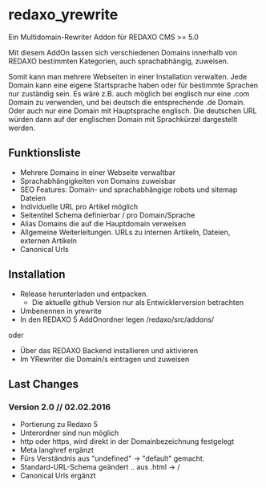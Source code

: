 redaxo_yrewrite
================

Ein Multidomain-Rewriter Addon für REDAXO CMS >= 5.0

Mit diesem AddOn lassen sich verschiedenen Domains innerhalb von REDAXO
bestimmten Kategorien, auch sprachabhängig, zuweisen.

Somit kann man mehrere Webseiten in einer Installation verwalten.
Jede Domain kann eine eigene Startsprache haben oder für bestimmte
Sprachen nur zuständig sein.
Es wäre z.B. auch möglich bei englisch nur eine .com Domain zu verwenden, und bei
deutsch die entsprechende .de Domain. Oder auch nur eine Domain mit
Hauptsprache englisch. Die deutschen URL würden dann auf der englischen
Domain mit Sprachkürzel dargestellt werden.


Funktionsliste
-------

* Mehrere Domains in einer Webseite verwaltbar
* Sprachabhängigkeiten von Domains zuweisbar
* SEO Features: Domain- und sprachabhängige robots und sitemap Dateien
* Individuelle URL pro Artikel möglich
* Seitentitel Schema definierbar / pro Domain/Sprache
* Alias Domains die auf die Hauptdomain verweisen
* Allgemeine Weiterleitungen. URLs zu internen Artikeln, Dateien, externen Artikeln
* Canonical Urls

Installation
-------

* Release herunterladen und entpacken.
    * Die aktuelle github Version nur als Entwicklerversion betrachten
* Umbenennen in yrewrite
* In den REDAXO 5 AddOnordner legen /redaxo/src/addons/

oder

* Über das REDAXO Backend installieren und aktivieren
* Im YRewriter die Domain/s eintragen und zuweisen


Last Changes
-------

### Version 2.0 // 02.02.2016

- Portierung zu Redaxo 5
- Unterordner sind nun möglich
- http oder https, wird direkt in der Domainbezeichnung festgelegt
- Meta langhref ergänzt
- Fürs Verständnis aus "undefined" -> "default" gemacht.
- Standard-URL-Schema geändert .. aus .html -> /
- Canonical Urls ergänzt

